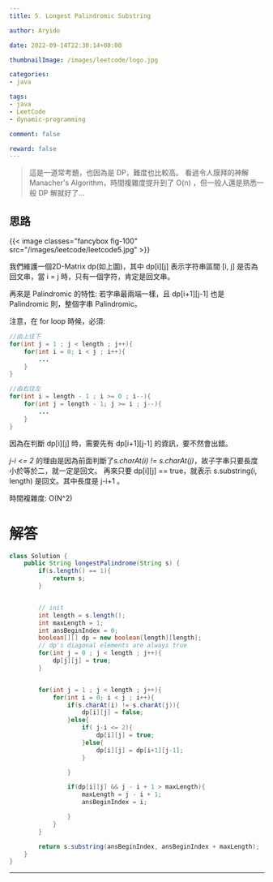```yaml
---
title: 5. Longest Palindromic Substring

author: Aryido

date: 2022-09-14T22:30:14+08:00

thumbnailImage: /images/leetcode/logo.jpg

categories:
- java

tags:
- java
- LeetCode
- dynamic-programming

comment: false

reward: false
---
```

<!--BODY-->
> 這是一道常考題，也因為是 DP，難度也比較高。 看過令人膜拜的神解 Manacher's Algorithm，時間複雜度提升到了 O(n) ，但一般人還是熟悉一般 DP 解就好了...

<!--more-->
## 思路
{{< image classes="fancybox fig-100" src="/images/leetcode/leetcode5.jpg" >}}

我們維護一個2D-Matrix dp(如上圖)，其中 dp[i][j] 表示字符串區間 [i, j] 是否為回文串，當 i = j 時，只有一個字符，肯定是回文串。

再來是 Palindromic 的特性: 若字串最兩端一樣，且 dp[i+1][j-1] 也是 Palindromic 則，整個字串 Palindromic。

注意，在 for loop 時候，必須:
```java
//由上往下
for(int j = 1 ; j < length ; j++){
    for(int i = 0; i < j ; i++){
        ...
    }
}

//由右往左
for(int i = length - 1 ; i >= 0 ; i--){
    for(int j = length - 1; j >= i ; j--){
        ...
    }
}

```
因為在判斷 dp[i][j] 時，需要先有 dp[i+1][j-1] 的資訊，要不然會出錯。

*j-i <= 2* 的理由是因為前面判斷了*s.charAt(i) != s.charAt(j)*，故子字串只要長度小於等於二，就一定是回文。 再來只要 dp[i][j] == true，就表示 s.substring(i, length) 是回文。其中長度是 j-i+1 。

時間複雜度: O(N^2)

# 解答
```java
class Solution {
    public String longestPalindrome(String s) {
        if(s.length() == 1){
            return s;
        }


        // init
        int length = s.length();
        int maxLength = 1;
        int ansBeginIndex = 0;
        boolean[][] dp = new boolean[length][length];
        // dp's diagonal elements are always true
        for(int j = 0 ; j < length ; j++){
            dp[j][j] = true;
        }


        for(int j = 1 ; j < length ; j++){
            for(int i = 0; i < j ; i++){
                if(s.charAt(i) != s.charAt(j)){
                    dp[i][j] = false;
                }else{
                    if( j-i <= 2){
                        dp[i][j] = true;
                    }else{
                        dp[i][j] = dp[i+1][j-1];
                    }

                }

                if(dp[i][j] && j - i + 1 > maxLength){
                    maxLength = j - i + 1;
                    ansBeginIndex = i;

                }
            }
        }

        return s.substring(ansBeginIndex, ansBeginIndex + maxLength);
    }
}
```
---